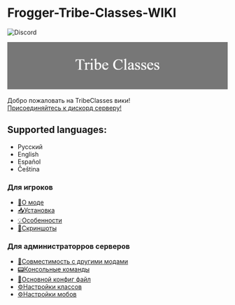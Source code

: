 # Frogger-Tribe-Classes-WIKI
![Discord](https://img.shields.io/discord/981889916080381992?label=Discord&style=plastic)

![Tribe Classes](images/Tribe_Classes.png)

Добро пожаловать на TribeClasses вики! <br>
[Присоединяйтесь к дискорд серверу!](https://discord.gg/K7PXvZ8rnN)

## Supported languages:
  * Русский
  * English
  * Español
  * Čeština


### Для игроков 
* [📃О моде](https://github.com/FroggerHH/DungeonClases-WIKI/blob/main/About%20Frogger-Tribe-Classes.md) 
* [📥Установка](https://github.com/FroggerHH/Frogger-Tribe-Classes-WIKI/blob/main/Installation.md) 
* [💡Особенности](https://github.com/FroggerHH/Frogger-Tribe-Classes-WIKI/blob/main/Features.md)
* [📰Скриншоты](https://github.com/FroggerHH/Frogger-Tribe-Classes-WIKI/blob/main/Screenshots.md)

### Для администраторров серверов
* [🔧Совместимость с другими модами](https://github.com/FroggerHH/Frogger-Tribe-Classes-WIKI/blob/main/Compatibility.md)
* [📟Консольные команды](https://github.com/FroggerHH/Frogger-Tribe-Classes-WIKI/blob/main/TerminalCommands.md)
* [📒Основной конфиг файл](https://github.com/FroggerHH/Frogger-Tribe-Classes-WIKI/blob/main/MainConfig.md) 
* [⚙️Настройки классов](https://github.com/FroggerHH/Frogger-Tribe-Classes-WIKI/blob/main/LevelTree.md) 
* [⚙️Настройки мобов](https://github.com/FroggerHH/Frogger-Tribe-Classes-WIKI/blob/main/MonstersSettings.md) 
